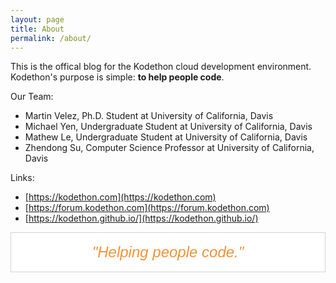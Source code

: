 ```yaml
---
layout: page
title: About
permalink: /about/
---
```


This is the offical blog for the Kodethon cloud development environment.
Kodethon's purpose is simple: <b>to help people code</b>.

Our Team:
* Martin Velez, Ph.D. Student at University of California, Davis
* Michael Yen, Undergraduate Student at University of California, Davis
* Mathew Le, Undergraduate Student at University of California, Davis
* Zhendong Su, Computer Science Professor at University of California, Davis


Links:
* [https://kodethon.com](https://kodethon.com)
* [https://forum.kodethon.com](https://forum.kodethon.com)
* [https://kodethon.github.io/](https://kodethon.github.io/)


<div style="text-align: center;border:1px solid
lightgrey;background-color:white">
<br>
<p style="margin:0;color:#F39237;font-family:'Varela Round',
sans-serif;font-size:1.5rem"><em>"Helping people code."</em></p>
<br>
</div>

